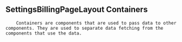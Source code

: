 ## SettingsBillingPageLayout Containers

        Containers are components that are used to pass data to other components. They are used to separate data fetching from the components that use the data.
      